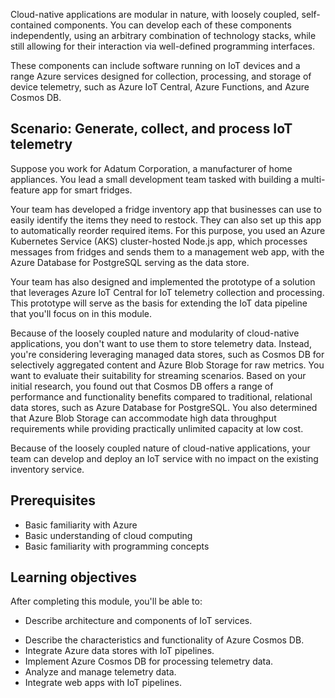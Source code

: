 ﻿Cloud-native applications are modular in nature, with loosely coupled, self-contained components. You can develop each of these components independently, using an arbitrary combination of technology stacks, while still allowing for their interaction via well-defined programming interfaces. 

These components can include software running on IoT devices and a range Azure services designed for collection, processing, and storage of device telemetry, such as Azure IoT Central, Azure Functions, and Azure Cosmos DB. 

## Scenario: Generate, collect, and process IoT telemetry

Suppose you work for Adatum Corporation, a manufacturer of home appliances. You lead a small development team tasked with building a multi-feature app for smart fridges.

Your team has developed a fridge inventory app that businesses can use to easily identify the items they need to restock. They can also set up this app to automatically reorder required items. For this purpose, you used an Azure Kubernetes Service (AKS) cluster-hosted Node.js app, which processes messages from fridges and sends them to a management web app, with the Azure Database for PostgreSQL serving as the data store. 

Your team has also designed and implemented the prototype of a solution that leverages Azure IoT Central for IoT telemetry collection and processing. This prototype will serve as the basis for extending the IoT data pipeline that you'll focus on in this module.

Because of the loosely coupled nature and modularity of cloud-native applications, you don't want to use them to store telemetry data. Instead, you're considering leveraging managed data stores, such as Cosmos DB for selectively aggregated content and Azure Blob Storage for raw metrics. You want to evaluate their suitability for streaming scenarios. Based on your initial research, you found out that Cosmos DB offers a range of performance and functionality benefits compared to traditional, relational data stores, such as Azure Database for PostgreSQL. You also determined that Azure Blob Storage can accommodate high data throughput requirements while providing practically unlimited capacity at low cost. 

Because of the loosely coupled nature of cloud-native applications, your team can develop and deploy an IoT service with no impact on the existing inventory service.

## Prerequisites

* Basic familiarity with Azure
* Basic understanding of cloud computing
* Basic familiarity with programming concepts

## Learning objectives

After completing this module, you'll be able to:

* Describe architecture and components of IoT services.
<!-- I think it would be beneficial (since it's more descriptive) to add Azure to this sentence. "Describe architecture and components of Azure IoT services."  -->
* Describe the characteristics and functionality of Azure Cosmos DB.
* Integrate Azure data stores with IoT pipelines.
* Implement Azure Cosmos DB for processing telemetry data.
* Analyze and manage telemetry data.
* Integrate web apps with IoT pipelines.
